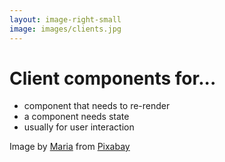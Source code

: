 ```yaml
---
layout: image-right-small
image: images/clients.jpg
---
```

# Client components for...

<v-clicks>

- component that needs to re-render
- a component needs state
- usually for user interaction

</v-clicks>

<Caption>Image by <a href="https://pixabay.com/users/mariakray-23567841/?utm_source=link-attribution&utm_medium=referral&utm_campaign=image&utm_content=6801334">Maria</a> from <a href="https://pixabay.com//?utm_source=link-attribution&utm_medium=referral&utm_campaign=image&utm_content=6801334">Pixabay</a></Caption>